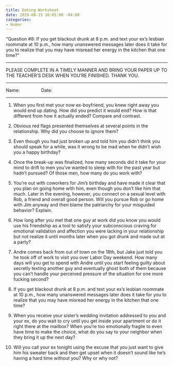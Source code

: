 ```yaml
---
title: Dating Worksheet
date: 2019-08-15 16:01:00 -04:00
categories:
- Humor
---
```


“Question #8: If you get blackout drunk at 8 p.m. and text your ex’s lesbian roommate at 10 p.m., how many unanswered messages later does it take for you to realize that you may have misread her energy in the kitchen that one time?”

<hr>
PLEASE COMPLETE IN A TIMELY MANNER AND BRING YOUR PAPER UP TO THE TEACHER’S DESK WHEN YOU’RE FINISHED. THANK YOU.

<hr>
Name:&nbsp;&nbsp;&nbsp;&nbsp;&nbsp;&nbsp;&nbsp;&nbsp;&nbsp;&nbsp;&nbsp;&nbsp;&nbsp;&nbsp;&nbsp;&nbsp; Date:
<hr>

1. When you first met your now ex-boyfriend, you knew right away you would end up dating. How did you predict it would end? How is that different from how it actually ended? Compare and contrast.



2. Obvious red flags presented themselves at several points in the relationship. Why did you choose to ignore them?



3. Even though you had just broken up and told him you didn’t think you should speak for a while, was it wrong to be mad when he didn’t wish you a happy birthday?



4. Once the break-up was finalized, how many seconds did it take for your mind to drift to men you’ve wanted to sleep with for the past year but hadn’t pursued? Of those men, how many do you work with?



5. You’re out with coworkers for Jim’s birthday and have made it clear that you plan on going home with him, even though you don’t like him that much. Later in the evening, however, you connect on a sexual level with Rob, a friend and overall good person. Will you pursue Rob or go home with Jim anyway and then blame the patriarchy for your misguided behavior? Explain.



6. How long after you met that one guy at work did you know you would use his friendship as a tool to satisfy your subconscious craving for emotional validation and affection you were lacking in your relationship but not realize it until months later when you got drunk and made out at a party?



7. Andre comes back from out of town on the 18th, but Jake just told you he took off of work to visit you over Labor Day weekend. How many days will you get to spend with Andre until you start feeling guilty about secretly texting another guy and eventually ghost both of them because you can’t handle your perceived pressure of the situation for one more fucking second?



8. If you get blackout drunk at 8 p.m. and text your ex’s lesbian roommate at 10 p.m., how many unanswered messages later does it take for you to realize that you may have misread her energy in the kitchen that one time? 



9. When you receive your sister’s wedding invitation addressed to you and your ex, do you wait to cry until you get inside your apartment or do it right there at the mailbox? When you’re too emotionally fragile to even have time to make the choice, what do you say to your neighbor when they bring it up the next day? 



10. Will you call your ex tonight using the excuse that you just want to give him his sweater back and then get upset when it doesn’t sound like he’s having a hard time without you? Why or why not? 

